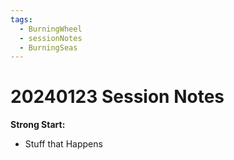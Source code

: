 ```yaml
---
tags:
  - BurningWheel
  - sessionNotes
  - BurningSeas
---
```

# 20240123 Session Notes
**Strong Start:**
- Stuff that Happens